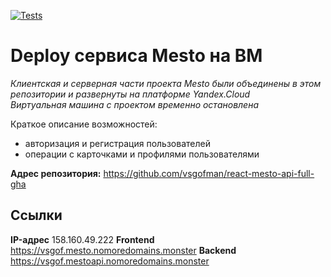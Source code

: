 [![Tests](https://github.com/yandex-praktikum/react-mesto-api-full-gha/actions/workflows/tests.yml/badge.svg)](https://github.com/yandex-praktikum/react-mesto-api-full-gha/actions/workflows/tests.yml)
# Deploy сервиса Mesto на ВМ
_Клиентская и серверная части проекта Mesto были объединены в этом репозитории и развернуты на платформе Yandex.Cloud_  
_Виртуальная машина с проектом временно остановлена_

Краткое описание возможностей: 
- авторизация и регистрация пользователей  
- операции с карточками и профилями пользователями  

**Адрес репозитория:** https://github.com/vsgofman/react-mesto-api-full-gha

## Ссылки
**IP-адрес** 158.160.49.222
**Frontend** https://vsgof.mesto.nomoredomains.monster
**Backend** https://vsgof.mestoapi.nomoredomains.monster


